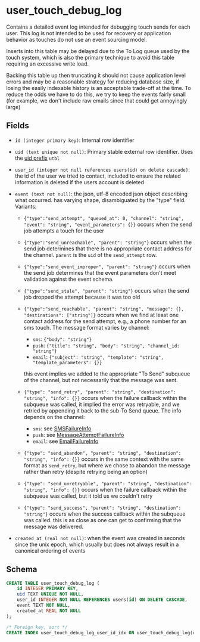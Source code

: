 # user_touch_debug_log

Contains a detailed event log intended for debugging touch sends for each user.
This log is not intended to be used for recovery or application behavior as
touches do not use an event sourcing model.

Inserts into this table may be delayed due to the To Log queue used by the touch
system, which is also the primary technique to avoid this table requiring an
excessive write load.

Backing this table up then truncating it should not cause application level
errors and may be a reasonable strategy for reducing database size, if losing
the easily indexable history is an acceptable trade-off at the time. To reduce
the odds we have to do this, we try to keep the events fairly small (for example,
we don't include raw emails since that could get annoyingly large)

## Fields

- `id (integer primary key)`: Internal row identifier
- `uid (text unique not null)`: Primary stable external row identifier. Uses the
  [uid prefix](../../uid_prefixes.md) `utbl`
- `user_id (integer not null references users(id) on delete cascade)`: the id of
  the user we tried to contact, included to ensure the related information is deleted
  if the users account is deleted
- `event (text not null)`: the json, utf-8 encoded json object describing what occurred.
  has varying shape, disambiguated by the "type" field. Variants:

  - `{"type":"send_attempt", "queued_at": 0, "channel": "string", "event": "string", "event_parameters": {}}`
    occurs when the send job attempts a touch for the user
  - `{"type":"send_unreachable", "parent": "string"}` occurs when the send job determines that
    there is no appropriate contact address for the channel. `parent` is the `uid` of the
    `send_attempt` row.
  - `{"type":"send_event_improper", "parent": "string"}` occurs when the send job determines that
    the event parameters don't meet validation against the event schema.
  - `{"type":"send_stale", "parent": "string"}` occurs when the send job dropped the attempt
    because it was too old
  - `{"type":"send_reachable", "parent": "string", "message": {}, "destinations": ["string"]}`
    occurs when we find at least one contact address for the send attempt, e.g., a phone
    number for an sms touch. The message format varies by channel:

    - `sms`: `{"body": "string"}`
    - `push`: `{"title": "string", "body": "string", "channel_id: "string"}`
    - `email`: `{"subject": "string", "template": "string", "template_parameters": {}}`

    this event implies we added to the appropriate "To Send" subqueue of the channel, but
    not necessarily that the message was sent.

  - `{"type": "send_retry", "parent": "string", "destination": "string", "info": {}}`
    occurs when the failure callback within the subqueue was called, it implied the error
    was retryable, and we retried by appending it back to the sub-To Send queue. The info
    depends on the channel:
    - `sms`: see [SMSFailureInfo](../../../jobs/lib/sms/sms_info.py)
    - `push`: see [MessageAttemptFailureInfo](../../../jobs/lib/push/message_attempt_info.py)
    - `email`: see [EmailFailureInfo](../../../jobs/lib/email/email_info.py)
  - `{"type": "send_abandon", "parent": "string", "destination": "string", "info": {}}`
    occurs in the same context with the same format as `send_retry`, but where we chose to
    abandon the message rather than retry (despite retrying being an option)
  - `{"type": "send_unretryable", "parent": "string", "destination": "string", "info": {}}`
    occurs when the failure callback within the subqueue was called, but it told us we couldn't
    retry
  - `{"type": "send_success", "parent": "string", "destination": "string"}`
    occurs when the success callback within the subqueue was called. this is as
    close as one can get to confirming that the message was delivered.

- `created_at (real not null)`: when the event was created in seconds since the unix epoch,
  which usually but does not always result in a canonical ordering of events

## Schema

```sql
CREATE TABLE user_touch_debug_log (
    id INTEGER PRIMARY KEY,
    uid TEXT UNIQUE NOT NULL,
    user_id INTEGER NOT NULL REFERENCES users(id) ON DELETE CASCADE,
    event TEXT NOT NULL,
    created_at REAL NOT NULL
);

/* Foreign key, sort */
CREATE INDEX user_touch_debug_log_user_id_idx ON user_touch_debug_log(user_id, created_at);
```
